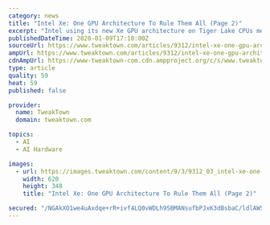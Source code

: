 ```yaml
---
category: news
title: "Intel Xe: One GPU Architecture To Rule Them All (Page 2)"
excerpt: "Intel using its new Xe GPU architecture on Tiger Lake CPUs means there's a huge ... We can't escape the \"massive\" improvement in AI performance as well, with Tiger Lake shaping up to be quite the release from Intel later in 2020."
publishedDateTime: 2020-01-09T17:10:00Z
sourceUrl: https://www.tweaktown.com/articles/9312/intel-xe-one-gpu-architecture-rule/index2.html
ampUrl: https://www.tweaktown.com/articles/9312/intel-xe-one-gpu-architecture-rule/amp.html
cdnAmpUrl: https://www-tweaktown-com.cdn.ampproject.org/c/s/www.tweaktown.com/articles/9312/intel-xe-one-gpu-architecture-rule/amp.html
type: article
quality: 59
heat: 59
published: false

provider:
  name: TweakTown
  domain: tweaktown.com

topics:
  - AI
  - AI Hardware

images:
  - url: https://images.tweaktown.com/content/9/3/9312_03_intel-xe-one-gpu-architecture-rule.jpg
    width: 620
    height: 348
    title: "Intel Xe: One GPU Architecture To Rule Them All (Page 2)"

secured: "/NGAkXO1we4uAxdqe+rR+ivf4LQ0vWDLh9SBMANsufbPJxK3dBsbaC/ldlAW5s0EEmUal5XziYnU7/Ghz5VSleJEaNXNaXhEut+e2lPm46lKSWMbj8N3masTxGzgxS33X86vDK2r534P9B77CRaeJa0XlFHgReL8M3XOq0n6t/VEfBMVWmFw4vF46otVETuF9UsynnRlnCwhI6ul3XzVAbDyV93Xu605HrfHflU0P2Wa2ZL8UM0PzTFr5caIbh6S9JwujxZbxXYmdliiXGYBYXVpPLovfdZ1L38QShv5VT0=;66w3RSyauYZOvywddWWTPQ=="
---
```


